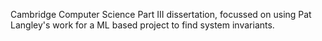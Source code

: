 Cambridge Computer Science Part III dissertation, focussed on using Pat Langley's work for a ML based project to find system invariants.
